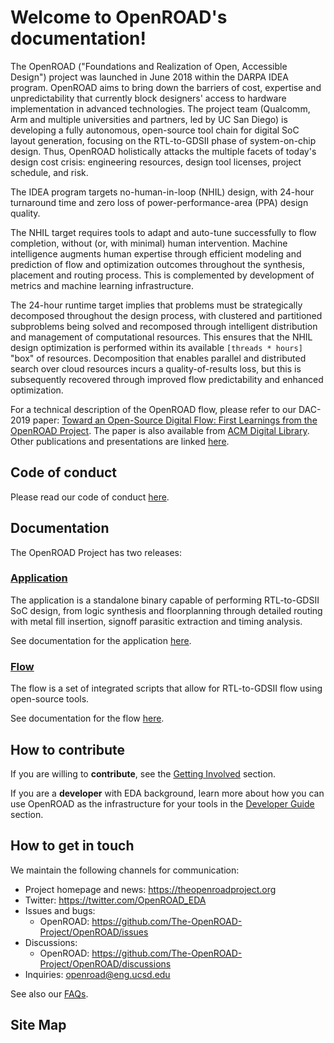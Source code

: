 # Welcome to OpenROAD's documentation!

The OpenROAD ("Foundations and Realization of Open, Accessible Design")
project was launched in June 2018 within the DARPA IDEA program. OpenROAD
aims to bring down the barriers of cost, expertise and unpredictability that
currently block designers' access to hardware implementation in advanced
technologies. The project team (Qualcomm, Arm and multiple universities and
partners, led by UC San Diego) is developing a fully autonomous, open-source
tool chain for digital SoC layout generation, focusing on
the RTL-to-GDSII phase of system-on-chip design. Thus,
OpenROAD holistically attacks the multiple facets of today's design cost
crisis: engineering resources, design tool licenses, project schedule,
and risk.

The IDEA program targets no-human-in-loop (NHIL) design, with 24-hour
turnaround time and zero loss of power-performance-area (PPA) design quality.

The NHIL target requires tools to adapt and auto-tune successfully to flow
completion, without (or, with minimal) human intervention. Machine
intelligence augments human expertise through efficient modeling and
prediction of flow and optimization outcomes throughout the synthesis, placement
and routing process. This is complemented by development of metrics
and machine learning infrastructure.

The 24-hour runtime target implies that problems must be strategically
decomposed throughout the design process, with clustered and partitioned
subproblems being solved and recomposed through intelligent distribution
and management of computational resources. This ensures that the NHIL design
optimization is performed within its available `[threads * hours]` "box" of
resources. Decomposition that enables parallel and distributed search over
cloud resources incurs a quality-of-results loss, but this is subsequently
recovered through improved flow predictability and enhanced optimization.

For a technical description of the OpenROAD flow, please refer to our DAC-2019 paper:
[Toward an Open-Source Digital Flow: First Learnings from the OpenROAD Project](https://vlsicad.ucsd.edu/Publications/Conferences/371/c371.pdf).
The paper is also available from [ACM Digital Library](https://dl.acm.org/doi/10.1145/3316781.3326334).
Other publications and presentations are
linked [here](https://theopenroadproject.org/publications/).

## Code of conduct

Please read our code of conduct [here](../CODE_OF_CONDUCT.md).

## Documentation

The OpenROAD Project has two releases:

### [Application](https://github.com/The-OpenROAD-Project/OpenROAD)

The application is a standalone binary capable of performing RTL-to-GDSII SoC design,
from logic synthesis and floorplanning through detailed routing with metal fill insertion,
signoff parasitic extraction and timing analysis.

See documentation for the application [here](../README.md).

### [Flow](https://github.com/The-OpenROAD-Project/OpenROAD-flow-scripts)

The flow is a set of integrated scripts that allow for RTL-to-GDSII flow
using open-source tools.

See documentation for the flow [here](https://openroadflowscripts.readthedocs.io).

## How to contribute

If you are willing to **contribute**, see the
[Getting Involved](contrib/GettingInvolved.md) section.

If you are a **developer** with EDA background, learn more about how you
can use OpenROAD as the infrastructure for your tools in the
[Developer Guide](contrib/DeveloperGuide.md) section.

## How to get in touch

We maintain the following channels for communication:

-   Project homepage and news: <https://theopenroadproject.org>
-   Twitter: <https://twitter.com/OpenROAD_EDA>
-   Issues and bugs:
    -   OpenROAD: <https://github.com/The-OpenROAD-Project/OpenROAD/issues>
-   Discussions:
    -   OpenROAD: <https://github.com/The-OpenROAD-Project/OpenROAD/discussions>
-   Inquiries: openroad@eng.ucsd.edu

See also our [FAQs](user/FAQS.md).

## Site Map

```{tableofcontents}
```
